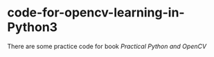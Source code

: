 # code-for-opencv-learning-in-Python3
There are some practice code for book *Practical Python and OpenCV*
